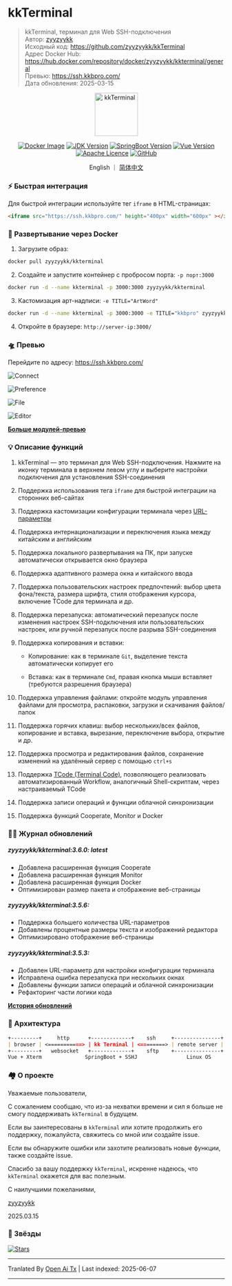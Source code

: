 # kkTerminal

> kkTerminal, терминал для Web SSH-подключения  
> Автор: [zyyzyykk](https://github.com/zyyzyykk/)  
> Исходный код: https://github.com/zyyzyykk/kkTerminal  
> Адрес Docker Hub: https://hub.docker.com/repository/docker/zyyzyykk/kkterminal/general  
> Превью: https://ssh.kkbpro.com/  
> Дата обновления: 2025-03-15  
>

<p align="center"><a href="https://ssh.kkbpro.com/" target="_blank" rel="noopener noreferrer"><img width="100" src="https://kkbapps.oss-cn-shanghai.aliyuncs.com/logo/terminal.png" alt="kkTerminal"></a></p>

<p align="center">
  <a href="https://hub.docker.com/repository/docker/zyyzyykk/kkterminal/general"><img src="https://img.shields.io/docker/pulls/zyyzyykk/kkterminal?logo=docker" alt="Docker Image"></a>
  <a href="https://www.oracle.com/cn/java/technologies/downloads/#java8-windows"><img src="https://img.shields.io/badge/jdk-1.8-orange?logo=openjdk&logoColor=%23e3731c" alt="JDK Version"></a>
  <a href="https://spring.io/projects/spring-boot"><img src="https://img.shields.io/badge/springboot-2.7.15-green?color=6db33f&logo=springboot" alt="SpringBoot Version"></a>
  <a href="https://cn.vuejs.org/"><img src="https://img.shields.io/badge/vue-3.x-green?color=42b883&logo=vue.js" alt="Vue Version"></a>
  <a href="https://www.apache.org/licenses/"><img src="https://img.shields.io/badge/licence-Apache-red?logo=apache&logoColor=%23D22128" alt="Apache Licence"></a>
  <a href="https://github.com/zyyzyykk/kkTerminal"><img src="https://img.shields.io/github/stars/zyyzyykk/kkterminal" alt="GitHub"></a>
</p>
<p align="center">English ｜ <a href="https://raw.githubusercontent.com/zyyzyykk/kkTerminal/master/doc/zh_CN/README.md" >简体中文</a></p>

### ⚡ Быстрая интеграция

Для быстрой интеграции используйте тег `iframe` в HTML-страницах:

```html
<iframe src="https://ssh.kkbpro.com/" height="400px" width="600px" ></iframe>
```

### 🐳 Развертывание через Docker

1. Загрузите образ:

```bash
docker pull zyyzyykk/kkterminal
```

2. Создайте и запустите контейнер с пробросом порта: `-p порт:3000`

```bash
docker run -d --name kkterminal -p 3000:3000 zyyzyykk/kkterminal
```

3. Кастомизация арт-надписи: `-e TITLE="ArtWord"`

```bash
docker run -d --name kkterminal -p 3000:3000 -e TITLE="kkbpro" zyyzyykk/kkterminal
```

4. Откройте в браузере: `http://server-ip:3000/`

### 🛸 Превью

Перейдите по адресу: https://ssh.kkbpro.com/

![Connect](https://kkbapps.oss-cn-shanghai.aliyuncs.com/terminal/3.6.0/en/Connect.png)

![Preference](https://kkbapps.oss-cn-shanghai.aliyuncs.com/terminal/3.6.0/en/Preference.png)

![File](https://kkbapps.oss-cn-shanghai.aliyuncs.com/terminal/3.6.0/en/File.png)

![Editor](https://kkbapps.oss-cn-shanghai.aliyuncs.com/terminal/3.6.0/en/Editor.png)

[**Больше модулей-превью**](https://raw.githubusercontent.com/zyyzyykk/kkTerminal/master/doc/en_US/MODULE.md)

### 💡 Описание функций

1. kkTerminal — это терминал для Web SSH-подключения. Нажмите на иконку терминала в верхнем левом углу и выберите настройки подключения для установления SSH-соединения

2. Поддержка использования тега `iframe` для быстрой интеграции на сторонних веб-сайтах

3. Поддержка кастомизации конфигурации терминала через [URL-параметры](https://raw.githubusercontent.com/zyyzyykk/kkTerminal/master/doc/en_US/PARAMS.md)

4. Поддержка интернационализации и переключения языка между китайским и английским

5. Поддержка локального развертывания на ПК, при запуске автоматически открывается окно браузера

6. Поддержка адаптивного размера окна и китайского ввода

7. Поддержка пользовательских настроек предпочтений: выбор цвета фона/текста, размера шрифта, стиля отображения курсора, включение TCode для терминала и др.

8. Поддержка перезапуска: автоматический перезапуск после изменения настроек SSH-подключения или пользовательских настроек, или ручной перезапуск после разрыва SSH-соединения

9. Поддержка копирования и вставки:

   - Копирование: как в терминале `Git`, выделение текста автоматически копирует его

   - Вставка: как в терминале `Cmd`, правая кнопка мыши вставляет (требуются разрешения браузера)

9. Поддержка управления файлами: откройте модуль управления файлами для просмотра, распаковки, загрузки и скачивания файлов/папок

10. Поддержка горячих клавиш: выбор нескольких/всех файлов, копирование и вставка, вырезание, переключение выбора, открытие и др.

11. Поддержка просмотра и редактирования файлов, сохранение изменений на удалённый сервер с помощью `ctrl+s`

12. Поддержка [TCode (Terminal Code)](https://raw.githubusercontent.com/zyyzyykk/kkTerminal/master/doc/en_US/TCODE.md), позволяющего реализовать автоматизированный Workflow, аналогичный Shell-скриптам, через настраиваемый TCode

13. Поддержка записи операций и функции облачной синхронизации

14. Поддержка функций Cooperate, Monitor и Docker

### 👨‍💻 Журнал обновлений

##### zyyzyykk/kkterminal:3.6.0: latest

- Добавлена расширенная функция Cooperate
- Добавлена расширенная функция Monitor
- Добавлена расширенная функция Docker
- Оптимизирован размер пакета и отображение веб-страницы

##### zyyzyykk/kkterminal:3.5.6: 

- Поддержка большего количества URL-параметров
- Добавлены процентные размеры текста и изображений редактора
- Оптимизировано отображение веб-страницы

##### zyyzyykk/kkterminal:3.5.3: 

- Добавлен URL-параметр для настройки конфигурации терминала
- Исправлена ошибка перезапуска при нескольких окнах
- Добавлены функции записи операций и облачной синхронизации
- Рефакторинг части логики кода

[**История обновлений**](https://raw.githubusercontent.com/zyyzyykk/kkTerminal/master/doc/en_US/UPDATE.md)

### 🧬 Архитектура

```markdown
+---------+     http      +-------------+    ssh     +---------------+
| browser | <===========> | kk Terminal | <========> | remote server |
+---------+   websocket   +-------------+    sftp    +---------------+
Vue + Xterm              SpringBoot + SSHJ                Linux OS    
```

### 🏘️ О проекте

Уважаемые пользователи,

С сожалением сообщаю, что из-за нехватки времени и сил я больше не смогу поддерживать `kkTerminal` в будущем.

Если вы заинтересованы в `kkTerminal` или хотите продолжить его поддержку, пожалуйста, свяжитесь со мной или создайте issue.

Если вы обнаружите ошибки или захотите реализовать новые функции, также создайте issue.

Спасибо за вашу поддержку `kkTerminal`, искренне надеюсь, что `kkTerminal` окажется для вас полезным.

С наилучшими пожеланиями,

[zyyzyykk](https://github.com/zyyzyykk/)

2025.03.15

### 🌟 Звёзды

[![Stars](https://starchart.cc/zyyzyykk/kkTerminal.svg?variant=adaptive)](https://starchart.cc/zyyzyykk/kkTerminal)


---

Tranlated By [Open Ai Tx](https://github.com/OpenAiTx/OpenAiTx) | Last indexed: 2025-06-07

---